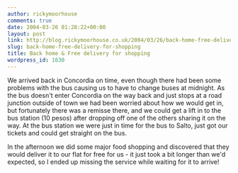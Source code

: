 ```yaml
---
author: rickymoorhouse
comments: true
date: 2004-03-26 01:28:22+00:00
layout: post
link: http://blog.rickymoorhouse.co.uk/2004/03/26/back-home-free-delivery-for-shopping/
slug: back-home-free-delivery-for-shopping
title: Back home & Free delivery for shopping
wordpress_id: 1630
---
```


We arrived back in Concordia on time, even though there had been some problems with the bus causing us to have to change buses at midnight. As the bus doesn't enter Concordia on the way back and just stops at a road junction outside of town we had been worried about how we would get in, but fortunately there was a remisse there, and we could get a lift in to the bus station (10 pesos) after dropping off one of the others sharing it on the way. At the bus station we were just in time for the bus to Salto, just got our tickets and could get straight on the bus.  
  

In the afternoon we did some major food shopping and discovered that they would deliver it to our flat for free for us - it just took a bit longer than we'd expected, so I ended up missing the service while waiting for it to arrive!
